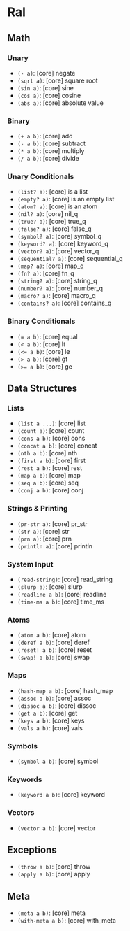 # Ral


## Math

### Unary
* `(- a)`: [core] negate
* `(sqrt a)`: [core] square root
* `(sin a)`: [core] sine
* `(cos a)`: [core] cosine
* `(abs a)`: [core] absolute value

### Binary
* `(+ a b)`: [core] add
* `(- a b)`: [core] subtract
* `(* a b)`: [core] multiply
* `(/ a b)`: [core] divide

### Unary Conditionals
* `(list? a)`: [core] is a list
* `(empty? a)`: [core] is an empty list
* `(atom? a)`: [core] is an atom
* `(nil? a)`: [core] nil_q
* `(true? a)`: [core] true_q
* `(false? a)`: [core] false_q
* `(symbol? a)`: [core] symbol_q
* `(keyword? a)`: [core] keyword_q
* `(vector? a)`: [core] vector_q
* `(sequential? a)`: [core] sequential_q
* `(map? a)`: [core] map_q
* `(fn? a)`: [core] fn_q
* `(string? a)`: [core] string_q
* `(number? a)`: [core] number_q
* `(macro? a)`: [core] macro_q
* `(contains? a)`: [core] contains_q

### Binary Conditionals
* `(= a b)`: [core] equal
* `(< a b)`: [core] lt
* `(<= a b)`: [core] le
* `(> a b)`: [core] gt
* `(>= a b)`: [core] ge

## Data Structures

### Lists
* `(list a ...)`: [core] list
* `(count a)`: [core] count
* `(cons a b)`: [core] cons
* `(concat a b)`: [core] concat
* `(nth a b)`: [core] nth
* `(first a b)`: [core] first
* `(rest a b)`: [core] rest
* `(map a b)`: [core] map
* `(seq a b)`: [core] seq
* `(conj a b)`: [core] conj

### Strings & Printing
* `(pr-str a)`: [core] pr_str
* `(str a)`: [core] str
* `(prn a)`: [core] prn
* `(println a)`: [core] println

### System Input
* `(read-string)`: [core] read_string
* `(slurp a)`: [core] slurp
* `(readline a b)`: [core] readline
* `(time-ms a b)`: [core] time_ms

### Atoms
* `(atom a b)`: [core] atom
* `(deref a b)`: [core] deref
* `(reset! a b)`: [core] reset
* `(swap! a b)`: [core] swap

### Maps
* `(hash-map a b)`: [core] hash_map
* `(assoc a b)`: [core] assoc
* `(dissoc a b)`: [core] dissoc
* `(get a b)`: [core] get
* `(keys a b)`: [core] keys
* `(vals a b)`: [core] vals

### Symbols
* `(symbol a b)`: [core] symbol

### Keywords
* `(keyword a b)`: [core] keyword

### Vectors
* `(vector a b)`: [core] vector

## Exceptions
* `(throw a b)`: [core] throw
* `(apply a b)`: [core] apply

## Meta
* `(meta a b)`: [core] meta
* `(with-meta a b)`: [core] with_meta
